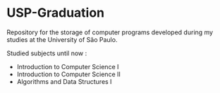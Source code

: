# USP-Graduation
 Repository for the storage of computer programs developed during my studies at the University of São Paulo.
 
 Studied subjects until now : 
 - Introduction to Computer Science I
 - Introduction to Computer Science II
 - Algorithms and Data Structures I
